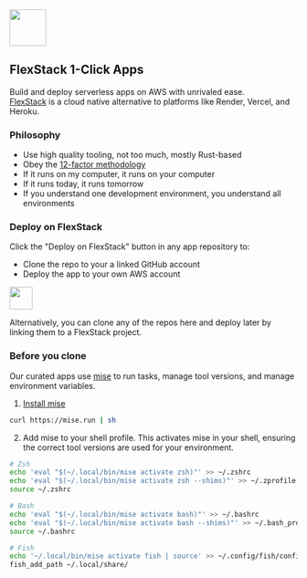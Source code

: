 <img src="https://flexstack.com/favicon.svg" width=64/>

## FlexStack 1-Click Apps

Build and deploy serverless apps on AWS with unrivaled ease.<br/>
[FlexStack](https://flexstack.com) is a cloud native alternative to platforms like Render, Vercel, and Heroku.

### Philosophy

- Use high quality tooling, not too much, mostly Rust-based
- Obey the [12-factor methodology](https://12factor.net/)
- If it runs on my computer, it runs on your computer
- If it runs today, it runs tomorrow
- If you understand one development environment, you understand all environments

### Deploy on FlexStack

Click the "Deploy on FlexStack" button in any app repository to:

- Clone the repo to your a linked GitHub account
- Deploy the app to your own AWS account

<a href="https://flexstack.com/deploy/apps"><img src="https://flexstack.com/deploy-on-flexstack.svg" height=40/></a>

Alternatively, you can clone any of the repos here and deploy later by linking them to a FlexStack project.

### Before you clone

Our curated apps use [mise](https://mise.jdx.dev/about.html) to run tasks, manage tool versions, 
and manage environment variables.

1. [Install mise](https://mise.jdx.dev/getting-started.html)

```sh
curl https://mise.run | sh
```

2. Add mise to your shell profile. This activates mise in your shell, ensuring the correct tool versions are used for your environment.

```sh
# Zsh
echo 'eval "$(~/.local/bin/mise activate zsh)"' >> ~/.zshrc
echo 'eval "$(~/.local/bin/mise activate zsh --shims)"' >> ~/.zprofile
source ~/.zshrc

# Bash 
echo 'eval "$(~/.local/bin/mise activate bash)"' >> ~/.bashrc
echo 'eval "$(~/.local/bin/mise activate bash --shims)"' >> ~/.bash_profile
source ~/.bashrc

# Fish
echo '~/.local/bin/mise activate fish | source' >> ~/.config/fish/config.fish
fish_add_path ~/.local/share/
```

